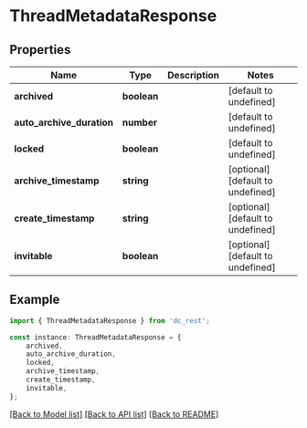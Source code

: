 # ThreadMetadataResponse


## Properties

Name | Type | Description | Notes
------------ | ------------- | ------------- | -------------
**archived** | **boolean** |  | [default to undefined]
**auto_archive_duration** | **number** |  | [default to undefined]
**locked** | **boolean** |  | [default to undefined]
**archive_timestamp** | **string** |  | [optional] [default to undefined]
**create_timestamp** | **string** |  | [optional] [default to undefined]
**invitable** | **boolean** |  | [optional] [default to undefined]

## Example

```typescript
import { ThreadMetadataResponse } from 'dc_rest';

const instance: ThreadMetadataResponse = {
    archived,
    auto_archive_duration,
    locked,
    archive_timestamp,
    create_timestamp,
    invitable,
};
```

[[Back to Model list]](../README.md#documentation-for-models) [[Back to API list]](../README.md#documentation-for-api-endpoints) [[Back to README]](../README.md)
